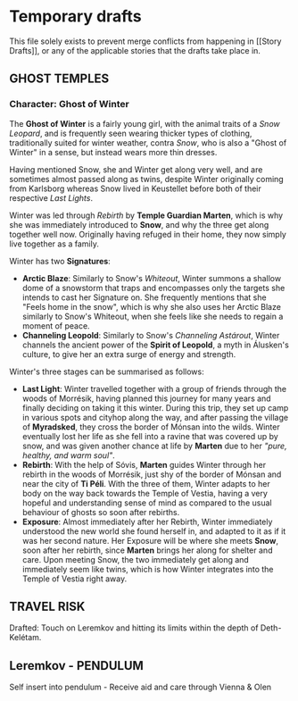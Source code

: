 # Temporary drafts 
This file solely exists to prevent merge conflicts from happening in [[Story Drafts]], or any of the applicable stories that the drafts take place in. 

## GHOST TEMPLES
### Character: Ghost of Winter
The **Ghost of Winter** is a fairly young girl, with the animal traits of a *Snow Leopard*, and is frequently seen wearing thicker types of clothing, traditionally suited for winter weather, contra *Snow*, who is also a "Ghost of Winter" in a sense, but instead wears more thin dresses.

Having mentioned Snow, she and Winter get along very well, and are sometimes almost passed along as twins, despite Winter originally coming from Karlsborg whereas Snow lived in Keustellet before both of their respective *Last Lights*. 

Winter was led through *Rebirth* by **Temple Guardian Marten**, which is why she was immediately introduced to **Snow**, and why the three get along together well now. Originally having refuged in their home, they now simply live together as a family.

Winter has two **Signatures**:
- **Arctic Blaze**: Similarly to Snow's *Whiteout*, Winter summons a shallow dome of a snowstorm that traps and encompasses only the targets she intends to cast her Signature on. She frequently mentions that she "Feels home in the snow", which is why she also uses her Arctic Blaze similarly to Snow's Whiteout, when she feels like she needs to regain a moment of peace.
- **Channeling Leopold**: Similarly to Snow's *Channeling Astárout*, Winter channels the ancient power of the **Spirit of Leopold**, a myth in Álusken's culture, to give her an extra surge of energy and strength. 

Winter's three stages can be summarised as follows:
- **Last Light**: Winter travelled together with a group of friends through the woods of Morrésik, having planned this journey for many years and finally deciding on taking it this winter. During this trip, they set up camp in various spots and cityhop along the way, and after passing the village of **Myradsked**, they cross the border of Mónsan into the wilds. Winter eventually lost her life as she fell into a ravine that was covered up by snow, and was given another chance at life by **Marten** due to her *"pure, healthy, and warm soul"*.
- **Rebirth**: With the help of Sóvis, **Marten** guides Winter through her rebirth in the woods of Morrésik, just shy of the border of Mónsan and near the city of **Ti Péli**. With the three of them, Winter adapts to her body on the way back towards the Temple of Vestia, having a very hopeful and understanding sense of mind as compared to the usual behaviour of ghosts so soon after rebirths. 
- **Exposure**: Almost immediately after her Rebirth, Winter immediately understood the new world she found herself in, and adapted to it as if it was her second nature. Her Exposure will be where she meets **Snow**, soon after her rebirth, since **Marten** brings her along for shelter and care. Upon meeting Snow, the two immediately get along and immediately seem like twins, which is how Winter integrates into the Temple of Vestia right away.


## TRAVEL RISK
Drafted: Touch on Leremkov and hitting its limits within the depth of Deth-Kelétam.


## Leremkov - PENDULUM
Self insert into pendulum - Receive aid and care through Vienna & Olen


## 